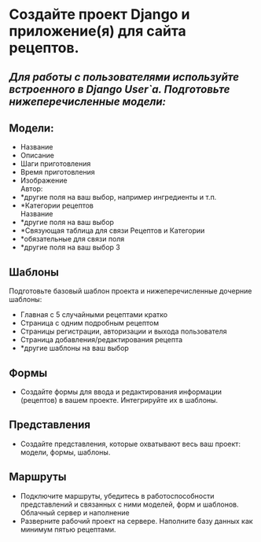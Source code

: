 # Создайте проект Django и приложение(я) для сайта рецептов.


## *Для работы с пользователями используйте встроенного в Django User`a. Подготовьте нижеперечисленные модели:*

## Модели:  
+ Название  
+ Описание  
+ Шаги приготовления  
+ Время приготовления  
+ Изображение  
Автор:  
+ *другие поля на ваш выбор, например ингредиенты и т.п.  
+ *Категории рецептов  
Название  
+ *другие поля на ваш выбор  
+ *Связующая таблица для связи Рецептов и Категории  
+ *обязательные для связи поля  
+ *другие поля на ваш выбор 3  
## Шаблоны  
Подготовьте базовый шаблон проекта и нижеперечисленные дочерние шаблоны:  
+ Главная с 5 случайными рецептами кратко    
+ Страница с одним подробным рецептом  
+ Страницы регистрации, авторизации и выхода пользователя  
+ Страница добавления/редактирования рецепта  
+ *другие шаблоны на ваш выбор  
## Формы  
+ Создайте формы для ввода и редактирования информации (рецептов) в вашем проекте. Интегрируйте их в шаблоны.  

## Представления  
+ Создайте представления, которые охватывают весь ваш проект: модели, формы, шаблоны.  

## Маршруты  
+ Подключите маршруты, убедитесь в работоспособности представлений и связанных с ними моделей, форм и шаблонов.   
Облачный сервер и наполнение  
+ Разверните рабочий проект на сервере. Наполните базу данных как минимум пятью рецептами. 


